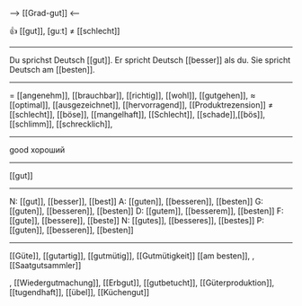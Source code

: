 --> [[Grad-gut]] <--

👍 [[gut]], [ɡuːt] ≠ [[schlecht]]

---
Du sprichst Deutsch [[gut]]. Er spricht Deutsch [[besser]] als du. Sie spricht Deutsch am [[besten]].

---
= [[angenehm]], [[brauchbar]], [[richtig]],  [[wohl]], [[gutgehen]],
≈ [[optimal]], [[ausgezeichnet]], [[hervorragend]], [[Produktrezension]]
≠ [[schlecht]], [[böse]], [[mangelhaft]], [[Schlecht]], [[schade]],[[bös]],  [[schlimm]],  [[schrecklich]],

---
good
хороший

---
[[gut]]

---
N: [[gut]], [[besser]], [[best]]
A: [[guten]], [[besseren]], [[besten]]
G: [[guten]], [[besseren]], [[besten]]
D: [[gutem]], [[besserem]], [[besten]]
F: [[gute]], [[bessere]], [[beste]]
N: [[gutes]], [[besseres]], [[bestes]]
P: [[guten]], [[besseren]], [[besten]]

---
[[Güte]], [[gutartig]], [[gutmütig]], [[Gutmütigkeit]]
 [[am besten]], 
, [[Saatgutsammler]]

, [[Wiedergutmachung]], [[Erbgut]], [[gutbetucht]], [[Güterproduktion]], [[tugendhaft]], [[übel]], [[Küchengut]]
